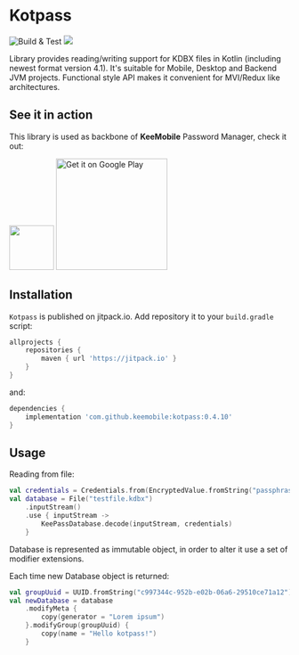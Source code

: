 # Kotpass 
![Build & Test](https://github.com/keemobile/kotpass/actions/workflows/gradle.yml/badge.svg) [![](https://jitpack.io/v/keemobile/kotpass.svg)](https://jitpack.io/#keemobile/kotpass)

Library provides reading/writing support for KDBX files in Kotlin (including newest format version 4.1). It's suitable for Mobile, Desktop and Backend JVM projects. Functional style API makes it convenient for MVI/Redux like architectures.

## See it in action

This library is used as backbone of **KeeMobile** Password Manager, check it out:

[<img src='https://play-lh.googleusercontent.com/VSMqudfH58XxCtn3Il9sUq6JtEHlShVdmxWSpLlLk2JrOG-sE2nbBTLQOkMMbUlSjw=s360-rw' height='80'/>](https://play.google.com/store/apps/details?id=app.keemobile)
[<img alt='Get it on Google Play' src='https://play.google.com/intl/en_us/badges/static/images/badges/en_badge_web_generic.png' width='200'/>](https://play.google.com/store/apps/details?id=app.keemobile)

## Installation

`Kotpass` is published on jitpack.io. Add repository it to your ```build.gradle``` script:
```gradle
allprojects {
    repositories {
        maven { url 'https://jitpack.io' }
    }
}
```
and:

```gradle
dependencies {
    implementation 'com.github.keemobile:kotpass:0.4.10'
}
```

## Usage

Reading from file:

``` kotlin
val credentials = Credentials.from(EncryptedValue.fromString("passphrase"))
val database = File("testfile.kdbx")
    .inputStream()
    .use { inputStream ->
        KeePassDatabase.decode(inputStream, credentials)
    }    
```
Database is represented as immutable object, in order to alter it use a set of modifier extensions. 

Each time new Database object is returned:

``` kotlin
val groupUuid = UUID.fromString("c997344c-952b-e02b-06a6-29510ce71a12")
val newDatabase = database
    .modifyMeta {
        copy(generator = "Lorem ipsum")
    }.modifyGroup(groupUuid) {
        copy(name = "Hello kotpass!")
    }
```
